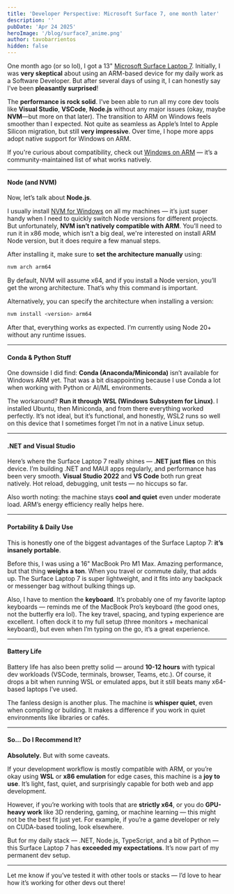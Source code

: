 ```yaml
---
title: 'Developer Perspective: Microsoft Surface 7, one month later'
description: ''
pubDate: 'Apr 24 2025'
heroImage: '/blog/surface7_anime.png'
author: tavobarrientos
hidden: false
---
```


One month ago (or so lol), I got a 13" [Microsoft Surface Laptop 7](https://www.microsoft.com/en-us/surface/devices/surface-laptop-7th-edition). Initially, I was **very skeptical** about using an ARM-based device for my daily work as a Software Developer. But after several days of using it, I can honestly say I’ve been **pleasantly surprised**!

The **performance is rock solid**. I’ve been able to run all my core dev tools like **Visual Studio**, **VSCode**, **Node.js** without any major issues (okay, maybe **NVM**—but more on that later). The transition to ARM on Windows feels smoother than I expected. Not quite as seamless as Apple’s Intel to Apple Silicon migration, but still **very impressive**. Over time, I hope more apps adopt native support for Windows on ARM.

If you're curious about compatibility, check out [Windows on ARM](https://windowsonarm.org) — it’s a community-maintained list of what works natively.

---

#### Node (and NVM)

Now, let’s talk about **Node.js**.

I usually install [NVM for Windows](https://github.com/coreybutler/nvm-windows) on all my machines — it’s just super handy when I need to quickly switch Node versions for different projects. But unfortunately, **NVM isn’t natively compatible with ARM**. You’ll need to run it in x86 mode, which isn’t a big deal, we're interested on install ARM Node version, but it does require a few manual steps.

After installing it, make sure to **set the architecture manually** using:

```bash
nvm arch arm64
```

By default, NVM will assume x64, and if you install a Node version, you’ll get the wrong architecture. That’s why this command is important.

Alternatively, you can specify the architecture when installing a version:

```bash
nvm install <version> arm64
```

After that, everything works as expected. I’m currently using Node 20+ without any runtime issues.

---

#### Conda & Python Stuff

One downside I did find: **Conda (Anaconda/Miniconda)** isn’t available for Windows ARM yet. That was a bit disappointing because I use Conda a lot when working with Python or AI/ML environments. 

The workaround? **Run it through WSL (Windows Subsystem for Linux)**. I installed Ubuntu, then Miniconda, and from there everything worked perfectly. It’s not ideal, but it’s functional, and honestly, WSL2 runs so well on this device that I sometimes forget I’m not in a native Linux setup.

---

#### .NET and Visual Studio

Here’s where the Surface Laptop 7 really shines — **.NET just flies** on this device. I’m building .NET and MAUI apps regularly, and performance has been very smooth. **Visual Studio 2022** and **VS Code** both run great natively. Hot reload, debugging, unit tests — no hiccups so far.

Also worth noting: the machine stays **cool and quiet** even under moderate load. ARM’s energy efficiency really helps here.

---

#### Portability & Daily Use

This is honestly one of the biggest advantages of the Surface Laptop 7: **it’s insanely portable**.

Before this, I was using a 16" MacBook Pro M1 Max. Amazing performance, but that thing **weighs a ton**. When you travel or commute daily, that adds up. The Surface Laptop 7 is super lightweight, and it fits into any backpack or messenger bag without bulking things up.

Also, I have to mention the **keyboard**. It’s probably one of my favorite laptop keyboards — reminds me of the MacBook Pro’s keyboard (the good ones, not the butterfly era lol). The key travel, spacing, and typing experience are excellent. I often dock it to my full setup (three monitors + mechanical keyboard), but even when I’m typing on the go, it’s a great experience.

---

#### Battery Life

Battery life has also been pretty solid — around **10-12 hours** with typical dev workloads (VSCode, terminals, browser, Teams, etc.). Of course, it drops a bit when running WSL or emulated apps, but it still beats many x64-based laptops I’ve used.

The fanless design is another plus. The machine is **whisper quiet**, even when compiling or building. It makes a difference if you work in quiet environments like libraries or cafés.

---

#### So… Do I Recommend It?

**Absolutely.** But with some caveats.

If your development workflow is mostly compatible with ARM, or you’re okay using **WSL** or **x86 emulation** for edge cases, this machine is a **joy to use**. It’s light, fast, quiet, and surprisingly capable for both web and app development.

However, if you’re working with tools that are **strictly x64**, or you do **GPU-heavy work** like 3D rendering, gaming, or machine learning — this might not be the best fit just yet. For example, if you’re a game developer or rely on CUDA-based tooling, look elsewhere.

But for my daily stack — .NET, Node.js, TypeScript, and a bit of Python — this Surface Laptop 7 has **exceeded my expectations**. It’s now part of my permanent dev setup.

---

Let me know if you’ve tested it with other tools or stacks — I’d love to hear how it’s working for other devs out there!